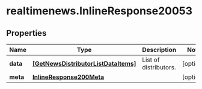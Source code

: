 # realtimenews.InlineResponse20053

## Properties

Name | Type | Description | Notes
------------ | ------------- | ------------- | -------------
**data** | [**[GetNewsDistributorListDataItems]**](GetNewsDistributorListDataItems.md) | List of distributors. | [optional] 
**meta** | [**InlineResponse200Meta**](InlineResponse200Meta.md) |  | [optional] 


